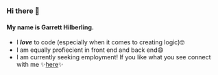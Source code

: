 ### Hi there 👋

#### My name is Garrett Hilberling.

* I ***love*** to code (especially when it comes to creating logic)🤓
* I am equally profiecient in front end and back end😄
* I am currently seeking employment! If you like what you see connect with me ✨[here](https://www.linkedin.com/in/garretthilberling/)✨
<!-- * If you have any questions feel free to DM me here on Github!😃 -->

<!--
**garretthilberling/garretthilberling** is a ✨ _special_ ✨ repository because its `README.md` (this file) appears on your GitHub profile.

Here are some ideas to get you started:

- 🔭 I’m currently working on ...
- 🌱 I’m currently learning ...
- 👯 I’m looking to collaborate on ...
- 🤔 I’m looking for help with ...
- 💬 Ask me about ...
- 📫 How to reach me: ...
- 😄 Pronouns: ...
- ⚡ Fun fact: ...
-->
